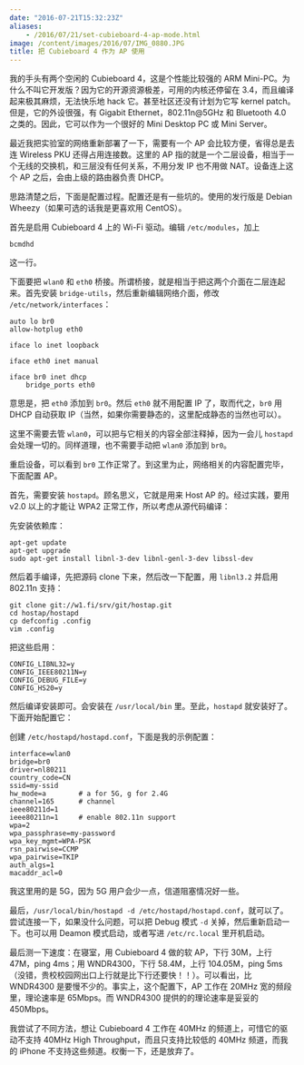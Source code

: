 ```yaml
---
date: "2016-07-21T15:32:23Z"
aliases:
    - /2016/07/21/set-cubieboard-4-ap-mode.html
image: /content/images/2016/07/IMG_0880.JPG
title: 把 Cubieboard 4 作为 AP 使用
---
```


我的手头有两个空闲的 Cubieboard 4，这是个性能比较强的 ARM Mini-PC。为什么不叫它开发版？因为它的开源资源极差，可用的内核还停留在 3.4，而且编译起来极其麻烦，无法快乐地 hack 它。甚至社区还没有计划为它写 kernel patch。但是，它的外设很强，有 Gigabit Ethernet，802.11n@5GHz 和 Bluetooth 4.0 之类的。因此，它可以作为一个很好的 Mini Desktop PC 或 Mini Server。

最近我把实验室的网络重新部署了一下，需要有一个 AP 会比较方便，省得总是去连 Wireless PKU 还得占用连接数。这里的 AP 指的就是一个二层设备，相当于一个无线的交换机，和三层没有任何关系，不用分发 IP 也不用做 NAT。设备连上这个 AP 之后，会由上级的路由器负责 DHCP。

思路清楚之后，下面是配置过程。配置还是有一些坑的。使用的发行版是 Debian Wheezy（如果可选的话我是更喜欢用 CentOS）。

首先是启用 Cubieboard 4 上的 Wi-Fi 驱动。编辑 `/etc/modules`，加上

```
bcmdhd
```

这一行。

下面要把 `wlan0` 和 `eth0` 桥接。所谓桥接，就是相当于把这两个介面在二层连起来。首先安装 `bridge-utils`，然后重新编辑网络介面，修改 `/etc/network/interfaces`：

```
auto lo br0
allow-hotplug eth0

iface lo inet loopback

iface eth0 inet manual

iface br0 inet dhcp
    bridge_ports eth0
```

意思是，把 `eth0` 添加到 `br0`。然后 `eth0` 就不用配置 IP 了，取而代之，`br0` 用 DHCP 自动获取 IP（当然，如果你需要静态的，这里配成静态的当然也可以）。

这里不需要去管 `wlan0`，可以把与它相关的内容全部注释掉，因为一会儿 `hostapd` 会处理一切的。同样道理，也不需要手动把 `wlan0` 添加到 `br0`。

重启设备，可以看到 `br0` 工作正常了。到这里为止，网络相关的内容配置完毕，下面配置 AP。

首先，需要安装 `hostapd`。顾名思义，它就是用来 Host AP 的。经过实践，要用 v2.0 以上的才能让 WPA2 正常工作，所以考虑从源代码编译：

先安装依赖库：

```
apt-get update
apt-get upgrade
sudo apt-get install libnl-3-dev libnl-genl-3-dev libssl-dev
```

然后着手编译，先把源码 clone 下来，然后改一下配置，用 `libnl3.2` 并启用 802.11n 支持：

```
git clone git://w1.fi/srv/git/hostap.git
cd hostap/hostapd
cp defconfig .config
vim .config
```

把这些启用：

```
CONFIG_LIBNL32=y
CONFIG_IEEE80211N=y
CONFIG_DEBUG_FILE=y
CONFIG_HS20=y
```

然后编译安装即可。会安装在 `/usr/local/bin` 里。至此，`hostapd` 就安装好了。下面开始配置它：

创建 `/etc/hostapd/hostapd.conf`，下面是我的示例配置：

```
interface=wlan0
bridge=br0
driver=nl80211
country_code=CN
ssid=my-ssid 
hw_mode=a        # a for 5G, g for 2.4G
channel=165      # channel
ieee80211d=1
ieee80211n=1     # enable 802.11n support 
wpa=2
wpa_passphrase=my-password
wpa_key_mgmt=WPA-PSK
rsn_pairwise=CCMP
wpa_pairwise=TKIP
auth_algs=1
macaddr_acl=0
```

我这里用的是 5G，因为 5G 用户会少一点，信道阻塞情况好一些。

最后，`/usr/local/bin/hostapd -d /etc/hostapd/hostapd.conf`，就可以了。尝试连接一下，如果没什么问题，可以把 Debug 模式 `-d` 关掉，然后重新启动一下。也可以用 Deamon 模式启动，或者写进 `/etc/rc.local` 里开机启动。

最后测一下速度：在寝室，用 Cubieboard 4 做的软 AP，下行 30M，上行 47M，ping 4ms；用 WNDR4300，下行 58.4M，上行 104.05M，ping 5ms（没错，贵校校园网出口上行就是比下行还要快！！）。可以看出，比 WNDR4300 是要慢不少的。事实上，这个配置下，AP 工作在 20MHz 宽的频段里，理论速率是 65Mbps。而 WNDR4300 提供的的理论速率是妥妥的 450Mbps。

我尝试了不同方法，想让 Cubieboard 4 工作在 40MHz 的频道上，可惜它的驱动不支持 40MHz High Throughput，而且只支持比较低的 40MHz 频道，而我的 iPhone 不支持这些频道。权衡一下，还是放弃了。